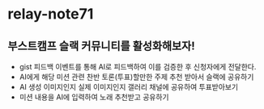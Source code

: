 # relay-note71
## 부스트캠프 슬랙 커뮤니티를 활성화해보자!

- gist 피드백 이벤트를 통해 AI로 피드백하여 이를 검증한 후 신청자에게 전달한다. 
- AI에게 해당 미션 관련 찬반 토론(투표)할만한 주제 추천 받아서 슬랙에 공유하기 
- AI 생성 이미지인지 실제 이미지인지 갤러리 채널에 공유하여 투표받아보기
- 미션 내용을 AI에 입력하여 노래 추천받고 공유하기 


